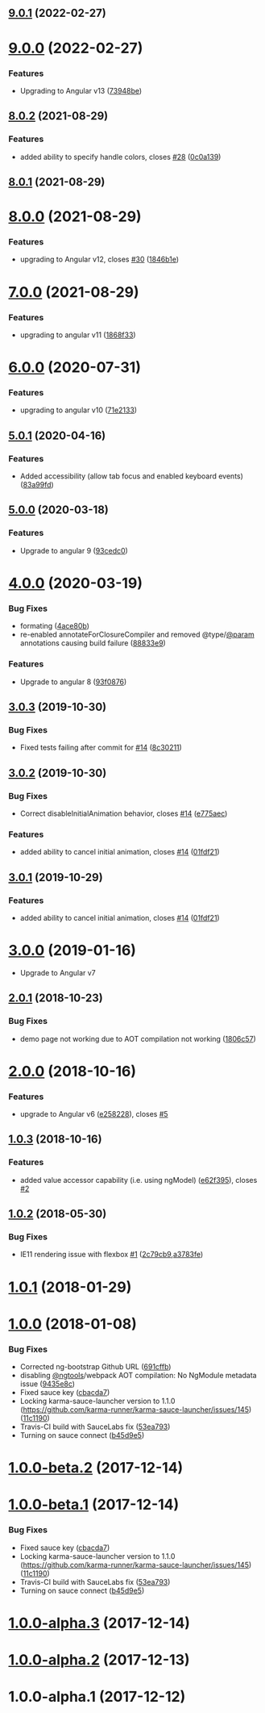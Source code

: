 ## [9.0.1](https://github.com/nth-cloud/ng-toggle/compare/9.0.0...9.0.1) (2022-02-27)



# [9.0.0](https://github.com/nth-cloud/ng-toggle/compare/8.0.2...9.0.0) (2022-02-27)


### Features

* Upgrading to Angular v13 ([73948be](https://github.com/nth-cloud/ng-toggle/commit/73948be362bbf5d091e37620b901278910d66e4b))



## [8.0.2](https://github.com/nth-cloud/ng-toggle/compare/8.0.1...8.0.2) (2021-08-29)


### Features

* added ability to specify handle colors, closes [#28](https://github.com/nth-cloud/ng-toggle/issues/28) ([0c0a139](https://github.com/nth-cloud/ng-toggle/commit/0c0a1399111c8cf5aa2c8580d036a07a661bbdbc))



## [8.0.1](https://github.com/nth-cloud/ng-toggle/compare/8.0.0...8.0.1) (2021-08-29)



# [8.0.0](https://github.com/nth-cloud/ng-toggle/compare/7.0.0...8.0.0) (2021-08-29)


### Features

* upgrading to Angular v12, closes [#30](https://github.com/nth-cloud/ng-toggle/issues/30) ([1846b1e](https://github.com/nth-cloud/ng-toggle/commit/1846b1e3d1345653b14ff188fa600380e0e3fb92))



# [7.0.0](https://github.com/nth-cloud/ng-toggle/compare/5.0.1...7.0.0) (2021-08-29)


### Features

* upgrading to angular v11 ([1868f33](https://github.com/nth-cloud/ng-toggle/commit/1868f331fefc3f94248d1f6bfc72f3f4aa7c039e))



# [6.0.0](https://github.com/nth-cloud/ng-toggle/compare/5.0.1...6.0.0) (2020-07-31)


### Features

* upgrading to angular v10 ([71e2133](https://github.com/nth-cloud/ng-toggle/commit/71e213319fe148be748ce0260b721a26f145fec3))



## [5.0.1](https://github.com/nth-cloud/ng-toggle/compare/5.0.0...5.0.1) (2020-04-16)


### Features

* Added accessibility (allow tab focus and enabled keyboard events) ([83a99fd](https://github.com/nth-cloud/ng-toggle/commit/83a99fddf053774125e6c6a466469d9e2b863eff))


## [5.0.0](https://github.com/nth-cloud/ng-toggle/compare/4.0.0...5.0.0) (2020-03-18)


### Features

* Upgrade to angular 9 ([93cedc0](https://github.com/nth-cloud/ng-toggle/commit/93cedc0fe38a065ac217bb94af1ac0b62fc2b808))


# [4.0.0](https://github.com/nth-cloud/ng-toggle/compare/3.0.3...4.0.0) (2020-03-19)


### Bug Fixes

* formating ([4ace80b](https://github.com/nth-cloud/ng-toggle/commit/4ace80bb37b002d687dc2fa0bed6b9d3d03da5a1))
* re-enabled annotateForClosureCompiler and removed @type/[@param](https://github.com/param) annotations causing build failure ([88833e9](https://github.com/nth-cloud/ng-toggle/commit/88833e9a2c8b74ec2db5f2aa9d61d07b00b73d1c))


### Features

* Upgrade to angular 8 ([93f0876](https://github.com/nth-cloud/ng-toggle/commit/93f087631388a9c13150293135e4521e6d9827f1))



## [3.0.3](https://github.com/nth-cloud/ng-toggle/compare/2.0.1...3.0.3) (2019-10-30)


### Bug Fixes

* Fixed tests failing after commit for [#14](https://github.com/nth-cloud/ng-toggle/issues/14) ([8c30211](https://github.com/nth-cloud/ng-toggle/commit/8c30211))


<a name="3.0.2"></a>
## [3.0.2](https://github.com/nth-cloud/ng-toggle/compare/2.0.1...3.0.2) (2019-10-30)


### Bug Fixes

* Correct disableInitialAnimation behavior, closes [#14](https://github.com/nth-cloud/ng-toggle/issues/14) ([e775aec](https://github.com/nth-cloud/ng-toggle/commit/e775aec))


### Features

* added ability to cancel initial animation, closes [#14](https://github.com/nth-cloud/ng-toggle/issues/14) ([01fdf21](https://github.com/nth-cloud/ng-toggle/commit/01fdf21))


<a name="3.0.1"></a>
## [3.0.1](https://github.com/nth-cloud/ng-toggle/compare/2.0.1...3.0.1) (2019-10-29)


### Features

* added ability to cancel initial animation, closes [#14](https://github.com/nth-cloud/ng-toggle/issues/14) ([01fdf21](https://github.com/nth-cloud/ng-toggle/commit/01fdf21))


<a name="3.0.0"></a>
# [3.0.0](https://github.com/@nth-cloud/ng-toggle/compare/2.0.1...3.0.0) (2019-01-16)

* Upgrade to Angular v7

<a name="2.0.1"></a>
## [2.0.1](https://github.com/@nth-cloud/ng-toggle/compare/2.0.0...2.0.1) (2018-10-23)


### Bug Fixes

* demo page not working due to AOT compilation not working ([1806c57](https://github.com/@nth-cloud/ng-toggle/commit/1806c57))



<a name="2.0.0"></a>
# [2.0.0](https://github.com/@nth-cloud/ng-toggle/compare/1.0.3...2.0.0) (2018-10-16)


### Features

* upgrade to Angular v6 ([e258228](https://github.com/@nth-cloud/ng-toggle/commit/e258228)), closes [#5](https://github.com/@nth-cloud/ng-toggle/issues/5)



<a name="1.0.3"></a>
## [1.0.3](https://github.com/@nth-cloud/ng-toggle/compare/1.0.2...1.0.3) (2018-10-16)


### Features

* added value accessor capability (i.e. using ngModel) ([e62f395](https://github.com/@nth-cloud/ng-toggle/commit/e62f395)), closes [#2](https://github.com/@nth-cloud/ng-toggle/issues/2)



<a name="1.0.2"></a>
## [1.0.2](https://github.com/@nth-cloud/ng-toggle/compare/1.0.0...1.0.2) (2018-05-30)


### Bug Fixes

* IE11 rendering issue with flexbox [#1](https://github.com/@nth-cloud/ng-toggle/issues/1) ([2c79cb9](https://github.com/@nth-cloud/ng-toggle/commit/2c79cb9),[a3783fe](https://github.com/@nth-cloud/ng-toggle/commit/a3783fe))



<a name="1.0.1"></a>
# [1.0.1](https://github.com/@nth-cloud/ng-toggle/compare/1.0.0...1.0.1) (2018-01-29)





<a name="1.0.0"></a>
# [1.0.0](https://github.com/@nth-cloud/ng-toggle/compare/1.0.0-beta.2...1.0.0) (2018-01-08)


### Bug Fixes

* Corrected ng-bootstrap Github URL ([691cffb](https://github.com/@nth-cloud/ng-toggle/commit/691cffb))
* disabling [@ngtools](https://github.com/ngtools)/webpack AOT compilation: No NgModule metadata issue ([9435e8c](https://github.com/@nth-cloud/ng-toggle/commit/9435e8c))
* Fixed sauce key ([cbacda7](https://github.com/@nth-cloud/ng-toggle/commit/cbacda7))
* Locking karma-sauce-launcher version to 1.1.0 (https://github.com/karma-runner/karma-sauce-launcher/issues/145) ([11c1190](https://github.com/@nth-cloud/ng-toggle/commit/11c1190))
* Travis-CI build with SauceLabs fix ([53ea793](https://github.com/@nth-cloud/ng-toggle/commit/53ea793))
* Turning on sauce connect ([b45d9e5](https://github.com/@nth-cloud/ng-toggle/commit/b45d9e5))



<a name="1.0.0-beta.2"></a>
# [1.0.0-beta.2](https://github.com/@nth-cloud/ng-toggle/compare/1.0.0-beta.1...1.0.0-beta.2) (2017-12-14)



<a name="1.0.0-beta.1"></a>
# [1.0.0-beta.1](https://github.com/@nth-cloud/ng-toggle/compare/1.0.0-alpha.3...1.0.0-beta.1) (2017-12-14)


### Bug Fixes

* Fixed sauce key ([cbacda7](https://github.com/@nth-cloud/ng-toggle/commit/cbacda7))
* Locking karma-sauce-launcher version to 1.1.0 (https://github.com/karma-runner/karma-sauce-launcher/issues/145) ([11c1190](https://github.com/@nth-cloud/ng-toggle/commit/11c1190))
* Travis-CI build with SauceLabs fix ([53ea793](https://github.com/@nth-cloud/ng-toggle/commit/53ea793))
* Turning on sauce connect ([b45d9e5](https://github.com/@nth-cloud/ng-toggle/commit/b45d9e5))


<a name="1.0.0-alpha.3"></a>
# [1.0.0-alpha.3](https://github.com/@nth-cloud/ng-toggle/compare/1.0.0-alpha.2...1.0.0-alpha.3) (2017-12-14)



<a name="1.0.0-alpha.2"></a>
# [1.0.0-alpha.2](https://github.com/@nth-cloud/ng-toggle/compare/1.0.0-alpha.1...1.0.0-alpha.2) (2017-12-13)



<a name="1.0.0-alpha.1"></a>
# 1.0.0-alpha.1 (2017-12-12)



